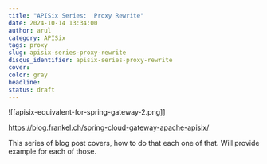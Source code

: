 ```yaml
---
title: "APISix Series:  Proxy Rewrite"
date: 2024-10-14 13:34:00
author: arul
category: APISix
tags: proxy
slug: apisix-series-proxy-rewrite
disqus_identifier: apisix-series-proxy-rewrite
cover:
color: gray
headline:
status: draft
---
```

![[apisix-equivalent-for-spring-gateway-2.png]]

https://blog.frankel.ch/spring-cloud-gateway-apache-apisix/

This series of blog post covers, how to do that each one of that. Will provide example for each of those.
